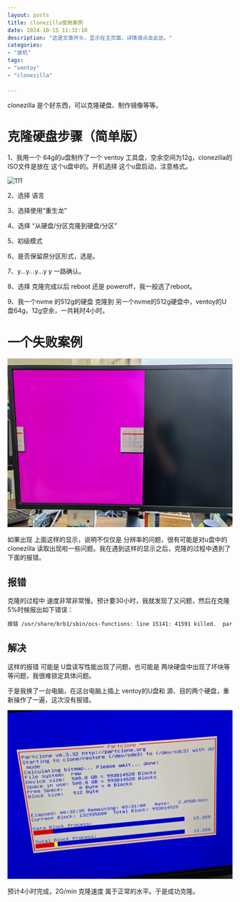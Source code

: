 ```yaml
---
layout: posts
title: clonezilla使用案例
date: 2024-10-15 11:32:10
description: "这是文章开头，显示在主页面，详情请点击此处。"
categories: 
- "装机"
tags:
- "ventoy"
- "clonezilla"

---
```




clonezilla 是个好东西，可以克隆硬盘、制作镜像等等。



# 克隆硬盘步骤（简单版）

1、我用一个 64g的u盘制作了一个 ventoy 工具盘，空余空间为12g，clonezilla的ISO文件是放在 这个u盘中的。开机选择 这个u盘启动，注意格式。

![111](clonezilla%E4%BD%BF%E7%94%A8%E6%A1%88%E4%BE%8B/111.jpg)



2、选择 语言



3、选择使用“重生龙”



4、选择 “从硬盘/分区克隆到硬盘/分区”



5、初级模式



6、是否保留原分区形式，选是。



7、y...y...y...y y 一路确认。



8、选择 克隆完成以后 reboot 还是 poweroff，我一般选了reboot。



9、我一个nvme 的512g的硬盘 克隆到 另一个nvme的512g硬盘中，ventoy的U盘64g，12g空余，一共耗时4小时。



# 一个失败案例

![aaaebb506391433eaca83d403765733](clonezilla%E4%BD%BF%E7%94%A8%E6%A1%88%E4%BE%8B/aaaebb506391433eaca83d403765733.jpg)

如果出现 上面这样的显示，说明不仅仅是 分辨率的问题，很有可能是对u盘中的 clonezilla 读取出现啦一些问题。我在遇到这样的显示之后，克隆的过程中遇到了 下面的报错。

## 报错

克隆的过程中 速度非常非常慢。预计要30小时，我就发现了又问题，然后在克隆5%时候报出如下错误：

```sh
报错 /usr/share/brb1/sbin/ocs-functions: line 15141: 41591 killed.  partclone.dd -z 10485760 -N -L /var/log/partclone.log -s /dev/sdc3 -0 /dev/sdd3  Failed to clone /dev/sdc3 to /dev/sdd3 press "Enter" to continue... 
```

## 解决

这样的报错 可能是 U盘读写性能出现了问题，也可能是 两块硬盘中出现了坏块等等问题，我很难锁定具体问题。

于是我换了一台电脑，在这台电脑上插上 ventoy的U盘和 源、目的两个硬盘，重新操作了一遍，这次没有报错。

![fd0cc1352fd4e95595041bf384d48ce](clonezilla%E4%BD%BF%E7%94%A8%E6%A1%88%E4%BE%8B/fd0cc1352fd4e95595041bf384d48ce.jpg)

预计4小时完成，2G/min 克隆速度 属于正常的水平。于是成功克隆。